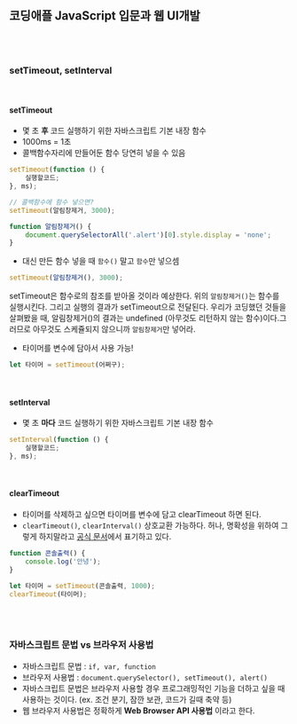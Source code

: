 ## 코딩애플 JavaScript 입문과 웹 UI개발

<br><br>

### setTimeout, setInterval

<br>

#### setTimeout

-   몇 초 **후** 코드 실행하기 위한 자바스크립트 기본 내장 함수
-   1000ms = 1초
-   콜백함수자리에 만들어둔 함수 당연히 넣을 수 있음

```javascript
setTimeout(function () {
    실행할코드;
}, ms);

// 콜백함수에 함수 넣으면?
setTimeout(알림창제거, 3000);

function 알림창제거() {
    document.querySelectorAll('.alert')[0].style.display = 'none';
}
```

-   대신 만든 함수 넣을 때 `함수()` 말고 `함수`만 넣으셈

```javascript
setTimeout(알림창제거(), 3000);
```

setTimeout은 함수로의 참조를 받아올 것이라 예상한다. 위의 `알림창제거()`는 함수를 실행시킨다. 그리고 실행의 결과가 setTimeout으로 전달된다. 우리가 코딩했던 것들을 살펴봤을 때, 알림창제거()의 결과는 undefined (아무것도 리턴하지 않는 함수)이다.그러므로 아무것도 스케쥴되지 않으니까 `알림창제거`만 넣어라.

-   타이머를 변수에 담아서 사용 가능!

```javascript
let 타이머 = setTimeout(어쩌구);
```

<br>

#### setInterval

-   몇 초 **마다** 코드 실행하기 위한 자바스크립트 기본 내장 함수

```javascript
setInterval(function () {
    실행할코드;
}, ms);
```

<br>

#### clearTimeout

-   타이머를 삭제하고 싶으면 타이머를 변수에 담고 clearTimeout 하면 된다.
-   `clearTimeout()`, `clearInterval()` 상호교환 가능하다. 허나, 명확성을 위하여 그렇게 하지말라고 [공식 문서](https://developer.mozilla.org/en-US/docs/Web/API/clearTimeout)에서 표기하고 있다.

```javascript
function 콘솔출력() {
    console.log('안녕');
}

let 타이머 = setTimeout(콘솔출력, 1000);
clearTimeout(타이머);
```

<br><br>

### 자바스크립트 문법 vs 브라우저 사용법

-   자바스크립트 문법 : `if, var, function`
-   브라우저 사용법 : `document.querySelector(), setTimeout(), alert()`
-   자바스크립트 문법은 브라우저 사용할 경우 프로그래밍적인 기능을 더하고 싶을 때 사용하는 것이다. (ex. 조건 분기, 잠깐 보관, 코드가 길때 축약 등)
-   웹 브라우저 사용법은 정확하게 **Web Browser API 사용법** 이라고 한다.
